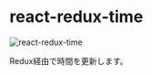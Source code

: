 # react-redux-time
![react-redux-time](https://i.gyazo.com/c86bb854b42c80fdd21d982e6c8aa807.png)

Redux経由で時間を更新します。